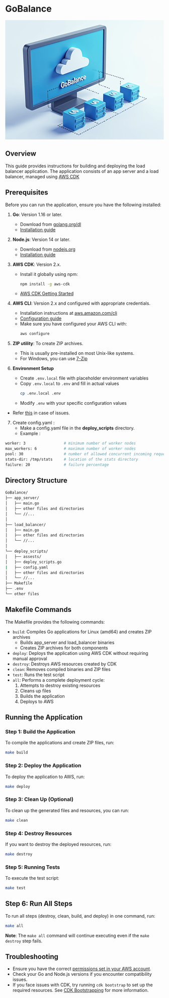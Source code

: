 # GoBalance

<p align="center">
  <img src="./assets/img.png" alt="GoBalance.jpg" width="600">
</p>

## Overview

This guide provides instructions for building and deploying the load balancer application. The application consists of an app server and a load balancer, managed using [AWS CDK](https://aws.amazon.com/cdk/)

## Prerequisites

Before you can run the application, ensure you have the following installed:

1. **Go**: Version 1.16 or later.

   - Download from [golang.org/dl](https://golang.org/dl/)
   - [Installation guide](https://golang.org/doc/install)

2. **Node.js**: Version 14 or later.

   - Download from [nodejs.org](https://nodejs.org/)
   - [Installation guide](https://nodejs.org/en/download/package-manager/)

3. **AWS CDK**: Version 2.x.

   - Install it globally using npm:
     ```bash
     npm install -g aws-cdk
     ```
   - [AWS CDK Getting Started](https://docs.aws.amazon.com/cdk/v2/guide/getting_started.html)

4. **AWS CLI**: Version 2.x and configured with appropriate credentials.

   - Installation instructions at [aws.amazon.com/cli](https://aws.amazon.com/cli/)
   - [Configuration guide](https://docs.aws.amazon.com/cli/latest/userguide/cli-configure-quickstart.html)
   - Make sure you have configured your AWS CLI with:
     ```bash
     aws configure
     ```

5. **ZIP utility**: To create ZIP archives.

   - This is usually pre-installed on most Unix-like systems.
   - For Windows, you can use [7-Zip](https://www.7-zip.org/)

6. **Environment Setup**
   - Create `.env.local` file with placeholder environment variables
   - Copy `.env.local` to `.env` and fill in actual values
     ```bash
     cp .env.local .env
     ```
   - Modify `.env` with your specific configuration values

- Refer [this](https://docs.aws.amazon.com/cdk/v2/guide/environments.html) in case of issues.

7. Create config.yaml :
   - Make a config.yaml file in the **deploy_scripts** directory.
   - Example :

```bash
worker: 3                 # minimum number of worker nodes
max_workers: 6            # maximum number of worker nodes
pool: 30                  # number of allowed concurrent incoming requests
stats-dir: /tmp/stats     # location of the stats directory
failure: 20               # failure percentage
```

## Directory Structure

```bash
GoBalance/
├── app_server/
│   ├── main.go
│   ├── other files and directories
│   └── //...
│
├── load_balancer/
│   ├── main.go
│   ├── other files and directories
│   └── //...
│
└── deploy_scripts/
│   ├── assests/
│   ├── deploy_scripts.go
|   ├── config.yaml
│   ├── other files and directories
│   └── //...
├── Makefile
├── .env
└── other files
```

## Makefile Commands

The Makefile provides the following commands:

- `build`: Compiles Go applications for Linux (amd64) and creates ZIP archives
  - Builds app_server and load_balancer binaries
  - Creates ZIP archives for both components
- `deploy`: Deploys the application using AWS CDK without requiring manual approval
- `destroy`: Destroys AWS resources created by CDK
- `clean`: Removes compiled binaries and ZIP files
- `test`: Runs the test script
- `all`: Performs a complete deployment cycle:
  1. Attempts to destroy existing resources
  2. Cleans up files
  3. Builds the application
  4. Deploys to AWS

## Running the Application

### Step 1: Build the Application

To compile the applications and create ZIP files, run:

```bash
make build
```

### Step 2: Deploy the Application

To deploy the application to AWS, run:

```bash
make deploy
```

### Step 3: Clean Up (Optional)

To clean up the generated files and resources, you can run:

```bash
make clean
```

### Step 4: Destroy Resources

If you want to destroy the deployed resources, run:

```bash
make destroy
```

### Step 5: Running Tests

To execute the test script:

```bash
make test
```

## Step 6: Run All Steps

To run all steps (destroy, clean, build, and deploy) in one command, run:

```bash
make all
```

**Note**: The `make all` command will continue executing even if the `make destroy` step fails.

## Troubleshooting

- Ensure you have the correct [permissions set in your AWS account](https://docs.aws.amazon.com/cdk/v2/guide/permissions.html).
- Check your Go and Node.js versions if you encounter compatibility issues.
- If you face issues with CDK, try running `cdk bootstrap` to set up the required resources. See [CDK Bootstrapping](https://docs.aws.amazon.com/cdk/v2/guide/bootstrapping.html) for more information.
